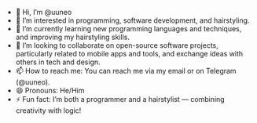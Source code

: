 - 👋 Hi, I’m @uuneo
- 👀 I’m interested in programming, software development, and hairstyling.
- 🌱 I’m currently learning new programming languages and techniques, and improving my hairstyling skills.
- 💞️ I’m looking to collaborate on open-source software projects, particularly related to mobile apps and tools, and exchange ideas with others in tech and design.
- 📫 How to reach me: You can reach me via my email or on Telegram (@uuneo).
- 😄 Pronouns: He/Him
- ⚡ Fun fact: I’m both a programmer and a hairstylist — combining creativity with logic!

<!---
uuneo/uuneo is a ✨ special ✨ repository because its `README.md` (this file) appears on your GitHub profile.
You can click the Preview link to take a look at your changes.
--->
